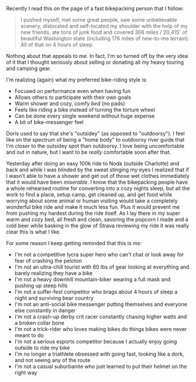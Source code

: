 Recently I read this on the page of a fast bikepacking person that I follow:

> I pushed myself, met some great people, saw some unbelievable scenery, dislocated and self-located my shoulder with the help of my new friends, ate tons of junk food and covered 306 miles / 20,415' of beautiful Washington state (including 176 miles of new-to-me terrain). All of that on 4 hours of sleep.

Nothing about that appeals to me. In fact, I'm so turned off by the very idea of it that I thought seriously about selling or donating all my heavy touring and camping gear.

I'm realizing (again) what my preferred bike-riding style is:

- Focused on performance even when having fun
- Allows others to participate with their own goals
- Warm shower and cozy, comfy *bed* (no pads)
- Feels like riding a bike instead of turning the torture wheel
- Can be done every single weekend without huge expense
- A bit of bike-messenger feel

Doris used to say that she's "outsidey" (as opposed to "outdoorsy"). I feel like on the spectrum of being a "home body" to outdoorsy river guide that I'm closer to the outsidey spot than outdoorsy. I love being uncomfortable and out in nature, but I want to be *really* comfortable soon after that.

Yesterday after doing an easy 100k ride to Noda (outside Charlotte) and back and while I was blinded by the sweat stinging my eyes I realized that if I wasn't able to have a shower and get out of those wet clothes immediately that it would have been *miserable*. I know that the bikepacking people have a whole rehearsed routine for converting into a cozy nights sleep, but all the work to find a place, setup camp, get cleaned up, and get food while worrying about some animal or human visiting would take a completely wonderful bike ride and make it much less fun. Plus it would prevent me from pushing my hardest during the ride itself. As I lay there in my super warm and cozy bed, all fresh and clean, savoring the popcorn I made and a cold beer while basking in the glow of Strava reviewing my ride it was really clear this is what I like.

For some reason I keep getting reminded that this is *me*:

- I'm not a competitive lycra super hero who can't chat or look away for fear of crashing the peloton
- I'm not an ultra-chill tourist with 60 lbs of gear looking at everything and barely realizing they have a bike
- I'm not a heavy downhill mountain-biker wearing a full mask and pushing up steep hills
- I'm not a suffer-fest competitor who brags about 4 hours of sleep a night and surviving bear country
- I'm not an anti-social bike messenger putting themselves and everyone else constantly in danger
- I'm not a crash-up derby crit racer constantly chasing higher watts and a broken collar bone
- I'm not a trick-rider who loves making bikes do things bikes were never meant to do
- I'm not a serious esports competitor because I actually enjoy going outside to ride my bike
- I'm no longer a triathlete obsessed with going fast, looking like a dork, and not seeing any of the route
- I'm not a casual suburbanite who just learned to put their helmet on the right way
